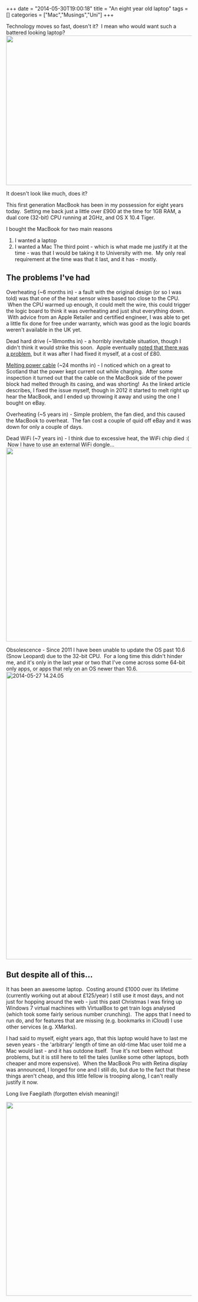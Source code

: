 +++
date = "2014-05-30T19:00:18"
title = "An eight year old laptop"
tags = []
categories = ["Mac","Musings","Uni"]
+++

Technology moves so fast, doesn't it?  I mean who would want such a battered looking laptop? 
[<img src="/wp-content/uploads/2014/05/2014-05-27-14.20.43-1024x593.jpg" width="700" height="405" class="aligncenter wp-image-1443 size-large" />][1] 
 
It doesn't look like much, does it? 
 
This first generation MacBook has been in my possession for eight years today.  Setting me back just a little over £900 at the time for 1GB RAM, a dual core (32-bit) CPU running at 2GHz, and OS X 10.4 Tiger. 
 
I bought the MacBook for two main reasons 

1. I wanted a laptop
2. I wanted a Mac 
The third point - which is what made me justify it at the time - was that I would be taking it to University with me.  My only real requirement at the time was that it last, and it has - mostly. 


## The problems I've had


Overheating (~6 months in) - a fault with the original design (or so I was told) was that one of the heat sensor wires based too close to the CPU.  When the CPU warmed up enough, it could melt the wire, this could trigger the logic board to think it was overheating and just shut everything down.  With advice from an Apple Retailer and certified engineer, I was able to get a little fix done for free under warranty, which was good as the logic boards weren't available in the UK yet. 
 
Dead hard drive (~18months in) - a horribly inevitable situation, though I didn't think it would strike this soon.  Apple eventually [noted that there was a problem][2], but it was after I had fixed it myself, at a cost of £80. 
 
[Melting power cable][3] (~24 months in) - I noticed which on a great to Scotland that the power kept current out while charging.  After some inspection it turned out that the cable on the MacBook side of the power block had melted through its casing, and was shorting!  As the linked article describes, I fixed the issue myself, though in 2012 it started to melt right up hear the MacBook, and I ended up throwing it away and using the one I bought on eBay. 
 
Overheating (~5 years in) - Simple problem, the fan died, and this caused the MacBook to overheat.  The fan cost a couple of quid off eBay and it was down for only a couple of days. 
 
Dead WiFi (~7 years in) - I think due to excessive heat, the WiFi chip died :(  Now I have to use an external WiFi dongle... 
[<img src="/wp-content/uploads/2014/05/2014-05-27-14.23.36-1024x768.jpg" width="700" height="525" class="aligncenter size-large wp-image-1445" />][4] 
 
Obsolescence - Since 2011 I have been unable to update the OS past 10.6 (Snow Leopard) due to the 32-bit CPU.  For a long time this didn't hinder me, and it's only in the last year or two that I've come across some 64-bit only apps, or apps that rely on an OS newer than 10.6. 
[<img src="/wp-content/uploads/2014/05/2014-05-27-14.24.05-919x1024.jpg" width="700" height="779" alt="2014-05-27 14.24.05" class="aligncenter size-large wp-image-1446" />][5] 


## But despite all of this...


It has been an awesome laptop.  Costing around £1000 over its lifetime (currently working out at about £125/year) I still use it most days, and not just for hopping around the web - just this past Christmas I was firing up Windows 7 virtual machines with VirtualBox to get train logs analysed (which took some fairly serious number crunching).  The apps that I need to run do, and for features that are missing (e.g. bookmarks in iCloud) I use other services (e.g. XMarks). 
 
I had said to myself, eight years ago, that this laptop would have to last me seven years - the 'arbitrary' length of time an old-time Mac user told me a Mac would last - and it has outdone itself.  True it's not been without problems, but it is still here to tell the tales (unlike some other laptops, both cheaper and more expensive).  When the MacBook Pro with Retina display was announced, I longed for one and I still do, but due to the fact that these things aren't cheap, and this little fellow is trooping along, I can't really justify it now. 
 
Long live Faegilath (forgotten elvish meaning)! 
 
[<img src="/wp-content/uploads/2014/05/2014-05-27-14.21.12-1024x768.jpg" width="700" height="525" class="aligncenter size-large wp-image-1444" />][6]

  [1]: /wp-content/uploads/2014/05/2014-05-27-14.20.43.jpg
  [2]: http://appleinsider.com/articles/10/02/16/apple_announces_macbook_repair_program_for_hard_drive_issues
  [3]: /2008/04/14/fixing-a-macbook-power-transformer/ "Fixing a Macbook power transformer"
  [4]: /wp-content/uploads/2014/05/2014-05-27-14.23.36.jpg
  [5]: /wp-content/uploads/2014/05/2014-05-27-14.24.05.jpg
  [6]: /wp-content/uploads/2014/05/2014-05-27-14.21.12.jpg
